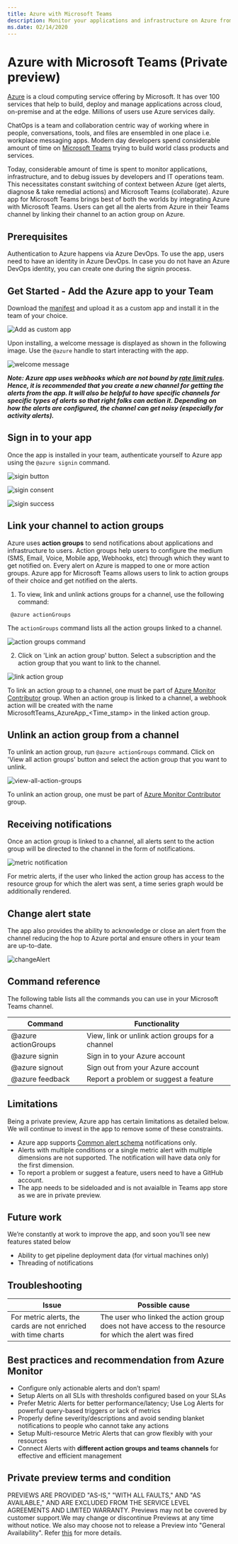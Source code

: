 ```yaml
---
title: Azure with Microsoft Teams
description: Monitor your applications and infrastructure on Azure from Microsoft Teams
ms.date: 02/14/2020
---
```


# Azure with Microsoft Teams (Private preview)
[Azure](https://azure.microsoft.com/) is a cloud computing service offering by Microsoft. It has over 100 services that help to build, deploy and manage applications across cloud, on-premise and at the edge. Millions of users use Azure services daily.

ChatOps is a team and collaboration centric way of working where in people, conversations, tools, and files are ensembled in one place i.e. workplace messaging apps. Modern day developers spend considerable amount of time on [Microsoft Teams](https://products.office.com/microsoft-teams/group-chat-software) trying to build world class products and services. 


Today, considerable amount of time is spent to monitor applications, infrastructure, and to debug issues by developers and IT operations team. This necessitates constant switching of context between Azure (get alerts, diagnose & take remedial actions) and Microsoft Teams (collaborate). Azure app for Microsoft Teams brings best of both the worlds by integrating Azure with Microsoft Teams. Users can get all the alerts from Azure in their Teams channel by linking their channel to an action group on Azure. 

## Prerequisites 
Authentication to Azure happens via Azure DevOps. To use the app, users need to have an identity in Azure DevOps. In case you do not have an Azure DevOps identity, you can create one during the signin process.

## Get Started - Add the Azure app to your Team
Download the [manifest](https://github.com/microsoft/AzureAppForMicrosoftTeams/blob/master/manifest.zip) and upload it as a custom app and install it in the team of your choice. 

 ![Add as custom app](./teams/add-as-custom-app.png)

Upon installing, a welcome message is displayed as shown in the following image. Use the ``@azure`` handle to start interacting with the app.

 ![welcome message](./teams/welcome-message.png)
 

**_Note: Azure app uses webhooks which are not bound by [rate limit rules](https://docs.microsoft.com/en-us/azure/azure-monitor/platform/alerts-rate-limiting). Hence, it is recommended that you create a new channel for getting the alerts from the app. It will also be helpful to have specific channels for specific types of alerts so that right folks can action it. Depending on how the alerts are configured, the channel can get noisy (especially for activity alerts)._**

## Sign in to your app

Once the app is installed in your team, authenticate yourself to Azure app using the ``@azure signin`` command.

 ![sigin button](./teams/signin-button.png)
 
 ![sigin consent](./teams/signin-consent.png)
 
 ![sigin success](./teams/signin-success.png)


## Link your channel to action groups 
Azure uses **action groups** to send notifications about applications and infrastructure to users. Action groups help users to configure the medium (SMS, Email, Voice, Mobile app, Webhooks, etc) through which they want to get notified on. Every alert on Azure is mapped to one or more action groups. Azure app for Microsoft Teams allows users to link to action groups of their choice and get notified on the alerts.

1. To view, link and unlink actions groups for a channel, use the following command:

  ```
   @azure actionGroups
  ```
  The `actionGroups` command lists all the action groups linked to a channel. 

 ![action groups command](./teams/action-groups-command.png)

2. Click on 'Link an action group' button. Select a subscription and the action group that you want to link to the channel.

 ![link action group](./teams/link-action-group.png)

  To link an action group to a channel, one must be part of [Azure Monitor Contributor](https://docs.microsoft.com/en-us/azure/azure-monitor/platform/roles-permissions-security#monitoring-contributor) group. When an action group is linked to a channel, a webhook action will be created with the name MicrosoftTeams_AzureApp_<Time_stamp> in the linked action group. 

## Unlink an action group from a channel
To unlink an action group, run `@azure actionGroups` command. Click on 'View all action groups' button and select the action group that you want to unlink.

 ![view-all-action-groups](./teams/view-all-action-groups.png)

To unlink an action group, one must be part of [Azure Monitor Contributor](https://docs.microsoft.com/en-us/azure/azure-monitor/platform/roles-permissions-security#monitoring-contributor) group. 

## Receiving notifications
Once an action group is linked to a channel, all alerts sent to the action group will be directed to the channel in the form of notifications.

 ![metric notification](./teams/metric-notification.png)

For metric alerts, if the user who linked the action group has access to the resource group for which the alert was sent, a time series graph would be additionally rendered.

## Change alert state
The app also provides the ability to acknowledge or close an alert from the channel reducing the hop to Azure portal and ensure others in your team are up-to-date. 
 
![changeAlert](https://github.com/microsoft/AzureAppForMicrosoftTeams/blob/master/teams/changealert.png)

## Command reference

The following table lists all the commands you can use in your Microsoft Teams channel.

|Command	| Functionality |
| -------------------- |----------------|
| @azure actionGroups	| View,  link or unlink action groups for a channel |
| @azure signin	| Sign in to your Azure account |
| @azure signout	| Sign out from your Azure account |
| @azure feedback	| Report a problem or suggest a feature |

## Limitations
Being a private preview, Azure app has certain limitations as detailed below. We will continue to invest in the app to remove some of these constraints.

  *  Azure app supports [Common alert schema](https://docs.microsoft.com/en-us/azure/azure-monitor/platform/alerts-common-schema)  notifications only.
  * Alerts with multiple conditions or a single metric alert with multiple dimensions are not supported. The notification will have data only for the first dimension. 
  * To report a problem or suggest a feature, users need to have a GitHub account.
  * The app needs to be sideloaded and is not avaialble in Teams app store as we are in private preview. 

## Future work
We’re constantly at work to improve the app, and soon you’ll see new features stated below

  * Ability to get pipeline deployment data (for virtual machines only)
  * Threading of notifications

## Troubleshooting

|Issue	| Possible cause |
| -------------------- |----------------|
| For metric alerts, the cards are not enriched with time charts	|The user who linked the action group does not have access to the resource for which the alert was fired |

## Best practices and recommendation from Azure Monitor 
* Configure only actionable alerts and don’t spam!
* Setup Alerts on all SLIs with thresholds configured based on your SLAs
* Prefer Metric Alerts for better performance/latency; Use Log Alerts for powerful query-based triggers or lack of metrics
* Properly define severity/descriptions and avoid sending blanket notifications to people who cannot take any actions
* Setup Multi-resource Metric Alerts that can grow flexibly with your resources
* Connect Alerts with **different action groups and teams channels** for effective and efficient management

## Private preview terms and condition
PREVIEWS ARE PROVIDED "AS-IS," "WITH ALL FAULTS," AND "AS AVAILABLE," AND ARE EXCLUDED FROM THE SERVICE LEVEL AGREEMENTS AND LIMITED WARRANTY. Previews may not be covered by customer support.We may change or discontinue Previews at any time without notice. We also may choose not to release a Preview into "General Availability". Refer [this](https://azure.microsoft.com/en-us/support/legal/preview-supplemental-terms/) for more details.

